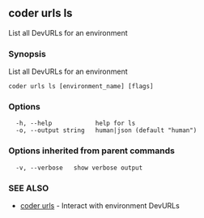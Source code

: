 ## coder urls ls

List all DevURLs for an environment

### Synopsis

List all DevURLs for an environment

```
coder urls ls [environment_name] [flags]
```

### Options

```
  -h, --help            help for ls
  -o, --output string   human|json (default "human")
```

### Options inherited from parent commands

```
  -v, --verbose   show verbose output
```

### SEE ALSO

* [coder urls](coder_urls.md)	 - Interact with environment DevURLs

